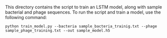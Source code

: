 This directory contains the script to train an LSTM model, along with sample bacterial and phage sequences. To run the script and train a model, use the following command:
```
python train_model.py --bacteria sample_bacteria_trainig.txt --phage sample_phage_training.txt --out sample_model.h5
```
